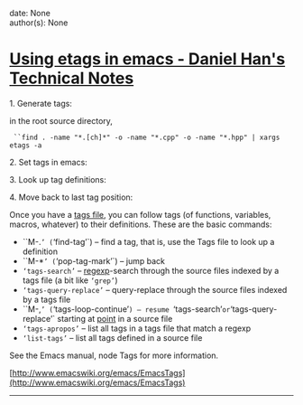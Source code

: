 
date: None  
author(s): None  

# [Using etags in emacs - Daniel Han's Technical Notes](https://sites.google.com/site/xiangyangsite/home/technical-tips/linux-unix/emacs/using-etags-in-emacs)

1\. Generate tags:

in the root source directory,

` ``find . -name "*.[ch]*" -o -name "*.cpp" -o -name "*.hpp" | xargs etags -a`

2\. Set tags in emacs:

3\. Look up tag definitions:

4\. Move back to last tag position:

Once you have a [tags file](http://www.emacswiki.org/emacs/TagsFile#tags_file), you can follow tags (of functions, variables, macros, whatever) to their definitions. These are the basic commands:

  * ``M-.`’ (`‘find-tag’`) – find a tag, that is, use the Tags file to look up a definition 
  * ``M-*`’ (`‘pop-tag-mark’`) – jump back 
  * `‘tags-search’` – [regexp](http://www.emacswiki.org/emacs/RegularExpression#regexp)-search through the source files indexed by a tags file (a bit like `‘grep’`) 
  * `‘tags-query-replace’` – query-replace through the source files indexed by a tags file 
  * ``M-,`’ (`‘tags-loop-continue’`) – resume `‘tags-search’` or `‘tags-query-replace’` starting at [point](http://www.emacswiki.org/emacs/Point#point) in a source file 
  * `‘tags-apropos’` – list all tags in a tags file that match a regexp 
  * `‘list-tags’` – list all tags defined in a source file



See the Emacs manual, node Tags for more information.

[http://www.emacswiki.org/emacs/EmacsTags](http://www.emacswiki.org/emacs/EmacsTags)  
  
---

